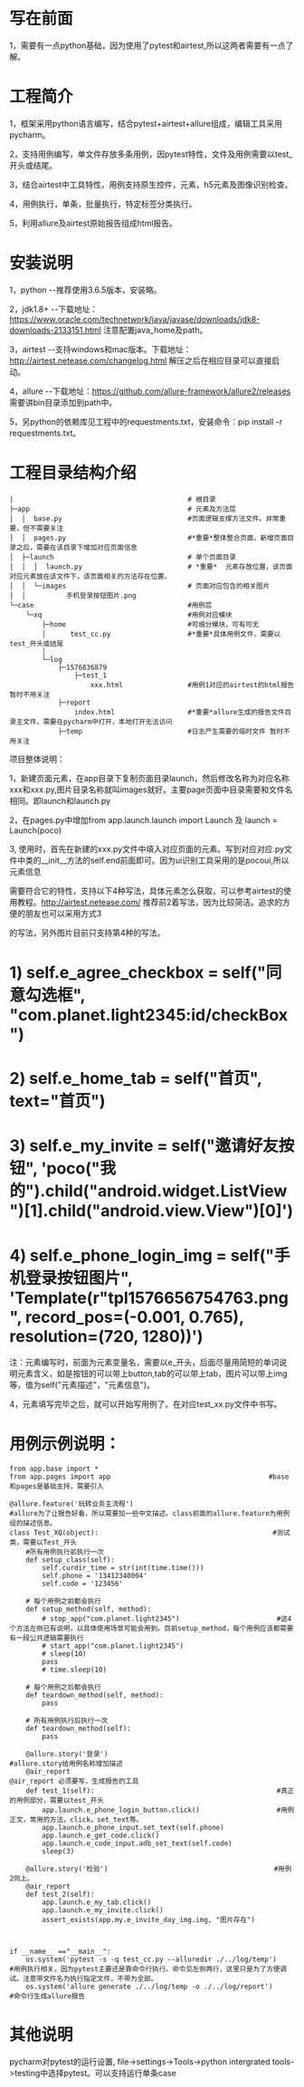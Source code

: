 # 写在前面

1，需要有一点python基础，因为使用了pytest和airtest,所以这两者需要有一点了解。

# 工程简介

1，框架采用python语言编写，结合pytest+airtest+allure组成，编辑工具采用pycharm。

2，支持用例编写，单文件存放多条用例，因pytest特性，文件及用例需要以test_开头或结尾。

3，结合airtest中工具特性，用例支持原生控件，元素，h5元素及图像识别检查。

4，用例执行，单条，批量执行，特定标签分类执行。

5，利用allure及airtest原始报告组成html报告。


# 安装说明
1，python --推荐使用3.6.5版本，安装略。

2，jdk1.8+ --下载地址：https://www.oracle.com/technetwork/java/javase/downloads/jdk8-downloads-2133151.html 注意配置java_home及path。

3，airtest --支持windows和mac版本。下载地址：http://airtest.netease.com/changelog.html 解压之后在相应目录可以直接启动。

4，allure --下载地址：https://github.com/allure-framework/allure2/releases 需要讲bin目录添加到path中。

5，另python的依赖库见工程中的requestments.txt，安装命令：pip install -r requestments.txt。


# 工程目录结构介绍

    |                                           # 根目录
    ├─app                                       # 元素及方法层
    │  │  base.py                               #页面逻辑支撑方法文件。非常重要，但不需要关注
    │  │  pages.py                              #*重要*整体整合页面，新增页面目录之后，需要在该目录下增加对应页面信息
    │  ├─launch                                 # 单个页面目录
    │  │  │  launch.py                          # *重要*  元素存放位置，该页面对应元素放在该文件下，该页面相关的方法存在位置。
    │  │  └─images                              # 页面对应包含的相关图片
    │  │          手机登录按钮图片.png
    └─case                                      #用例层
        └─xq                                    #用例对应模块
            ├─home                              #可细分模块，可有可无
            │      test_cc.py                   #*重要*具体用例文件，需要以test_开头或结尾
            │
            └─log
                ├─1576836879
                    ├─test_1
                        xxx.html                #用例1对应的airtest的html报告   暂时不用关注
                ├─report
                    index.html                  #*重要*allure生成的报告文件目录主文件，需要在pycharm中打开，本地打开无法访问
                ├─temp                          #日志产生需要的临时文件 暂时不用关注

   项目整体说明：
   
   1，新建页面元素，在app目录下复制页面目录launch，然后修改名称为对应名称xxx和xxx.py,图片目录名称就叫images就好。主要page页面中目录需要和文件名相同。即launch和launch.py
    
   2，在pages.py中增加from app.launch.launch import Launch 及 launch = Launch(poco)
    
   3, 使用时，首先在新建的xxx.py文件中填入对应页面的元素。写到对应对应.py文件中类的__init__方法的self.end前面即可。因为ui识别工具采用的是pocoui,所以元素信息
    
   需要符合它的特性，支持以下4种写法，具体元素怎么获取，可以参考airtest的使用教程。http://airtest.netease.com/ 推荐前2着写法，因为比较简洁。追求的方便的朋友也可以采用方式3
  
   的写法，另外图片目前只支持第4种的写法。
  
   #   1) self.e_agree_checkbox = self("同意勾选框", "com.planet.light2345:id/checkBox")
        
   #   2) self.e_home_tab = self("首页", text="首页")
        
   #   3) self.e_my_invite = self("邀请好友按钮", 'poco("我的").child("android.widget.ListView")[1].child("android.view.View")[0]')
        
   #   4) self.e_phone_login_img = self("手机登录按钮图片", 'Template(r"tpl1576656754763.png", record_pos=(-0.001, 0.765), resolution=(720, 1280))')
        
   注：元素编写时，前面为元素变量名，需要以e_开头，后面尽量用简短的单词说明元素含义，如是按钮的可以带上button,tab的可以带上tab，图片可以带上img等，值为self("元素描述"，"元素信息")。
      
   4，元素填写完毕之后，就可以开始写用例了。在对应test_xx.py文件中书写。
    
# 用例示例说明：

    from app.base import *
    from app.pages import app                                       #base和pages是基础支持，需要引入

    @allure.feature('玩转业务主流程')                                  #allure为了让报告好看，所以需要加一些中文描述。class前面的allure.feature为用例组的描述信息。
    class Test_XQ(object):                                           #测试类，需要以Test_开头
        #所有用例执行前执行一次
        def setup_class(self):
            self.curdir_time = str(int(time.time()))
            self.phone = '13412340004'
            self.code = '123456'

        # 每个用例之前都会执行
        def setup_method(self, method):
            # stop_app("com.planet.light2345")                        #这4个方法左侧已有说明，以具体使用场景可能会用到。目前setup_method，每个用例应该都需要有一段公共逻辑需要执行
            # start_app("com.planet.light2345")
            # sleep(10)
            pass
            # time.sleep(10)

        # 每个用例之后都会执行
        def teardown_method(self, method):
            pass

        # 所有用例执行后执行一次
        def teardown_method(self):
            pass

        @allure.story('登录')                                         #allure.story给用例名称增加描述
        @air_report                                                   @air_report 必须要写，生成报告的工具
        def test_1(self):                                             #真正的用例部分，需要以test_开头
            app.launch.e_phone_login_button.click()                   #用例正文，常用的方法，click，set_text等。
            app.launch.e_phone_input.set_text(self.phone)
            app.launch.e_get_code.click()
            app.launch.e_code_input.adb_set_text(self.code)
            sleep(3)

        @allure.story('检验')                                         #用例2同上。
        @air_report
        def test_2(self):
            app.launch.e_my_tab.click()
            app.launch.e_my_invite.click()
            assert_exists(app.my.e_invite_day_img.img, "图片存在")



    if __name__ =="__main__":
        os.system('pytest -s -q test_cc.py --alluredir ./../log/temp')    #用例执行相关，因为pytest主要还是靠命令行执行。命令见左侧两行，这里只是为了方便调试。注意带文件名为执行指定文件，不带为全部。
        os.system('allure generate ./../log/temp -o ./../log/report')     #命令行生成allure报告
        
# 其他说明

   pycharm对pytest的运行设置, file->settings->Tools->python intergrated tools->testing中选择pytest。可以支持运行单条case
